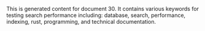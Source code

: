 This is generated content for document 30. It contains various keywords for testing search performance including: database, search, performance, indexing, rust, programming, and technical documentation.